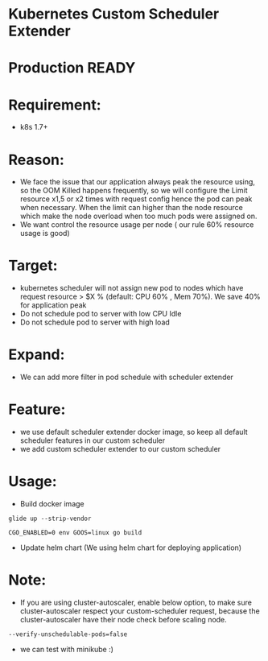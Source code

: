 # Kubernetes Custom Scheduler Extender

# Production READY

# Requirement:

 - k8s 1.7+

# Reason:
 - We face the issue that our application always peak the resource using, so the OOM Killed happens frequently, so we will configure the Limit resource x1,5 or x2 times with request config hence the pod can peak when necessary. When the limit can higher than the node resource which make the node overload when too much pods were assigned on.
 - We want control the resource usage per node ( our rule 60% resource usage is good)
 
# Target:
- kubernetes scheduler will not assign new pod to nodes which have request resource > $X % (default: CPU 60% , Mem 70%). We save 40% for application peak
- Do not schedule pod to server with low CPU Idle
- Do not schedule pod to server with high load

# Expand:
- We can add more filter in pod schedule with scheduler extender

# Feature:
- we use default scheduler extender docker image, so keep all default scheduler features in our custom scheduler
- we add custom scheduler extender to our custom scheduler

# Usage:
- Build docker image

```
glide up --strip-vendor

CGO_ENABLED=0 env GOOS=linux go build

```

- Update helm chart (We using helm chart for deploying application)

# Note: 
- If you are using cluster-autoscaler, enable below option, to make sure cluster-autoscaler respect your custom-scheduler request, because the cluster-autoscaler have their node check before scaling node.

```
--verify-unschedulable-pods=false
```

- we can test with minikube :) 